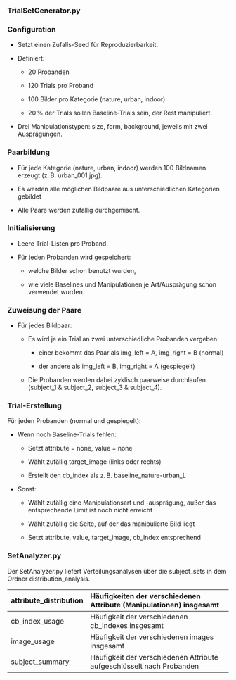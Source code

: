 ### **TrialSetGenerator.py**

### **Configuration**

* Setzt einen Zufalls-Seed für Reproduzierbarkeit.

* Definiert:

  * 20 Probanden

  * 120 Trials pro Proband

  * 100 Bilder pro Kategorie (nature, urban, indoor)

  * 20 % der Trials sollen Baseline-Trials sein, der Rest manipuliert.

* Drei Manipulationstypen: size, form, background, jeweils mit zwei Ausprägungen.

### **Paarbildung**

* Für jede Kategorie (nature, urban, indoor) werden 100 Bildnamen erzeugt (z. B. urban\_001.jpg).

* Es werden alle möglichen Bildpaare aus unterschiedlichen Kategorien gebildet

* Alle Paare werden zufällig durchgemischt.

### **Initialisierung**

* Leere Trial-Listen pro Proband.

* Für jeden Probanden wird gespeichert:

  * welche Bilder schon benutzt wurden,

  * wie viele Baselines und Manipulationen je Art/Ausprägung schon verwendet wurden.

### **Zuweisung der Paare**

* Für jedes Bildpaar:

  * Es wird je ein Trial an zwei unterschiedliche Probanden vergeben:

    * einer bekommt das Paar als img\_left \= A, img\_right \= B (normal)

    * der andere als img\_left \= B, img\_right \= A (gespiegelt)

  * Die Probanden werden dabei zyklisch paarweise durchlaufen (subject\_1 & subject\_2, subject\_3 & subject\_4).

### **Trial-Erstellung**

Für jeden Probanden (normal und gespiegelt):

* Wenn noch Baseline-Trials fehlen:

  * Setzt attribute \= none, value \= none

  * Wählt zufällig target\_image (links oder rechts)

  * Erstellt den cb\_index als z. B. baseline\_nature-urban\_L

* Sonst:

  * Wählt zufällig eine Manipulationsart und \-ausprägung, außer das entsprechende Limit ist noch nicht erreicht

  * Wählt zufällig die Seite, auf der das manipulierte Bild liegt

  * Setzt attribute, value, target\_image, cb\_index entsprechend

### **SetAnalyzer.py**
Der SetAnalyzer.py liefert Verteilungsanalysen über die subject\_sets in dem Ordner distribution_analysis.

| attribute\_distribution  | Häufigkeiten der verschiedenen Attribute (Manipulationen) insgesamt |
| :---- | :---- |
| cb\_index\_usage | Häufigkeit der verschiedenen cb\_indexes insgesamt |
| image\_usage | Häufigkeit der verschiedenen images insgesamt |
| subject\_summary | Häufigkeit der verschiedenen Attribute aufgeschlüsselt nach Probanden |

